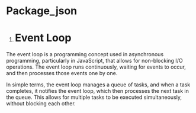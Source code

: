 # Package_json
1.  <h1>Event Loop</h1>
The event loop is a programming concept used in asynchronous programming, particularly in JavaScript, that allows for non-blocking I/O operations. The event loop runs continuously, waiting for events to occur, and then processes those events one by one.

In simple terms, the event loop manages a queue of tasks, and when a task completes, it notifies the event loop, which then processes the next task in the queue. This allows for multiple tasks to be executed simultaneously, without blocking each other.
